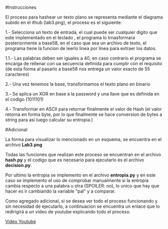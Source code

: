 #Instrucciones

El proceso para hashear un texto plano se representa mediante el diagrama subido en el ithub (lab3.png), el proceso es el siguiente:

1.- Selecciona un texto de entrada, el cual puede ser cualquier digito que este implementado en el teclado , el programa lo trnasformara posteriormente a base58, en el caso que sea un archivo de texto, el programa tiene la funcion de leerlo linea por linea para extraer los datos.

1.1.- Las palabras deben ser iguales a 40, en caso contrario el programa se encarga de rellenar con ua secuencia definida para cumplir con el requisito (de esta forma al pasarlo a base58 nos entrega un valor exacto de 55 caracteres)

2.- Una vez tenemos la base, transformamos el texto plano en binario

3.- Se aplica un XOR en base a la password y una llave que es definida en el codigo (1011101)

4.- Transformar en ASCII para retornar finalmente el valor de Hash (el valor retorna en forma byte, por lo que finalmente se hace conversion de bytes a string para asi luego calcular su entropia.)


#Adicional

La forma para visualizar lo mencionado en un esquema, se encuentra en el archivo **Lab3.png**


Todas las funciones que realizan este proceso se encuentran en el archivo **hash.py** y el codigo que es necesario para ejecutarlo es el archivo **decision.py**.

Por ultimo la entropia se implemento en el archivo **entropia.py** y en este caso se implemento el uso de comprobar manualmente si la entropia cambia respecto a una palabra u otra (SPOILER: no), lo unico que hay que hacer es ir  cambiando la variable "pal" y a comparar.

Como agregado adicional, si se desea ver todo el proceso funcionando y sin necesidad de ejecutarlo, a continuacion se encuentra un enlace que lo redirigirá a un video de youtube explicando todo el proceso.

[Video Youtube](https://youtu.be/O0ZtRBe5IGk)

